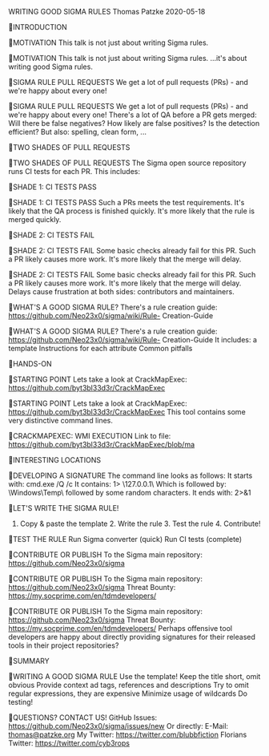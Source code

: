 WRITING GOOD SIGMA RULES
Thomas Patzke
2020-05-18

INTRODUCTION

MOTIVATION
This talk is not just about writing Sigma rules.

MOTIVATION
This talk is not just about writing Sigma rules. ...it's about writing good Sigma rules.

SIGMA RULE PULL REQUESTS
We get a lot of pull requests (PRs) - and we're happy about every one!

SIGMA RULE PULL REQUESTS
We get a lot of pull requests (PRs) - and we're happy about every one!
There's a lot of QA before a PR gets merged: Will there be false negatives? How likely are false positives? Is the detection efficient? But also: spelling, clean form, ...

TWO SHADES OF PULL REQUESTS

TWO SHADES OF PULL REQUESTS
The Sigma open source repository runs CI tests for each PR. This includes:

SHADE 1: CI TESTS PASS

SHADE 1: CI TESTS PASS
Such a PRs meets the test requirements. It's likely that the QA process is finished quickly. It's more likely that the rule is merged quickly.

SHADE 2: CI TESTS FAIL

SHADE 2: CI TESTS FAIL
Some basic checks already fail for this PR. Such a PR likely causes more work. It's more likely that the merge will delay.

SHADE 2: CI TESTS FAIL
Some basic checks already fail for this PR. Such a PR likely causes more work. It's more likely that the merge will delay. Delays cause frustration at both sides: contributors
and maintainers.

WHAT'S A GOOD SIGMA RULE?
There's a rule creation guide: https://github.com/Neo23x0/sigma/wiki/Rule-
Creation-Guide

WHAT'S A GOOD SIGMA RULE?
There's a rule creation guide: https://github.com/Neo23x0/sigma/wiki/Rule-
Creation-Guide
It includes:
a template Instructions for each attribute Common pitfalls

HANDS-ON

STARTING POINT
Lets take a look at CrackMapExec: https://github.com/byt3bl33d3r/CrackMapExec

STARTING POINT
Lets take a look at CrackMapExec: https://github.com/byt3bl33d3r/CrackMapExec
This tool contains some very distinctive command lines.

CRACKMAPEXEC: WMI EXECUTION
Link to file: https://github.com/byt3bl33d3r/CrackMapExec/blob/ma

INTERESTING LOCATIONS

DEVELOPING A SIGNATURE
The command line looks as follows:
It starts with: cmd.exe /Q /c It contains: 1> \\127.0.0.1\\ Which is followed by: \\Windows\\Temp\\ followed by some random characters. It ends with: 2>&1

LET'S WRITE THE SIGMA RULE!
1. Copy & paste the template 2. Write the rule 3. Test the rule 4. Contribute!

TEST THE RULE
Run Sigma converter (quick) Run CI tests (complete)

CONTRIBUTE OR PUBLISH
To the Sigma main repository: https://github.com/Neo23x0/sigma

CONTRIBUTE OR PUBLISH
To the Sigma main repository: https://github.com/Neo23x0/sigma Threat Bounty: https://my.socprime.com/en/tdmdevelopers/

CONTRIBUTE OR PUBLISH
To the Sigma main repository: https://github.com/Neo23x0/sigma Threat Bounty: https://my.socprime.com/en/tdmdevelopers/ Perhaps offensive tool developers are happy about directly providing signatures for their released tools in their project repositories?

SUMMARY

WRITING A GOOD SIGMA RULE
Use the template! Keep the title short, omit obvious Provide context ad tags, references and descriptions Try to omit regular expressions, they are expensive Minimize usage of wildcards Do testing!

QUESTIONS? CONTACT US!
GitHub Issues: https://github.com/Neo23x0/sigma/issues/new
Or directly: E-Mail: thomas@patzke.org My Twitter: https://twitter.com/blubbfiction Florians Twitter: https://twitter.com/cyb3rops

